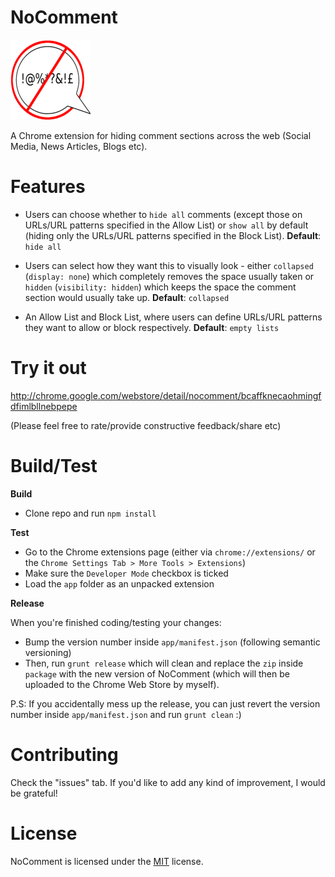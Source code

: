 # NoComment

![logo](https://github.com/dsgriffin/NoComment/raw/master/app/images/icon-128.png)

A Chrome extension for hiding comment sections across the web (Social Media, News Articles, Blogs etc).

# Features
* Users can choose whether to `hide all` comments (except those on URLs/URL patterns specified in the Allow List) or `show all` by default (hiding only the URLs/URL patterns specified in the Block List). **Default**: `hide all`  

* Users can select how they want this to visually look - either `collapsed` (`display: none`) which completely removes the space usually taken or `hidden` (`visibility: hidden`) which keeps the space the comment section would usually take up. **Default**: `collapsed`

* An Allow List and Block List, where users can define URLs/URL patterns they want to allow or block respectively. **Default**: `empty lists`

# Try it out

http://chrome.google.com/webstore/detail/nocomment/bcaffknecaohmingfdfimlbllnebpepe

(Please feel free to rate/provide constructive feedback/share etc)

# Build/Test

**Build**

* Clone repo and run `npm install`

**Test**

* Go to the Chrome extensions page (either via `chrome://extensions/` or the `Chrome Settings Tab > More Tools > Extensions`)
* Make sure the `Developer Mode` checkbox is ticked
* Load the `app` folder as an unpacked extension

**Release**

When you're finished coding/testing your changes:
 
* Bump the version number inside `app/manifest.json` (following semantic versioning)
* Then, run `grunt release` which will clean and replace the `zip` inside `package` with the new version of NoComment (which will then be uploaded to the Chrome Web Store by myself).
  
P.S: If you accidentally mess up the release, you can just revert the version number inside `app/manifest.json` and run `grunt clean` :) 

# Contributing

Check the "issues" tab. If you'd like to add any kind of improvement, I would be grateful!

# License

NoComment is licensed under the [MIT](LICENSE.txt) license.
